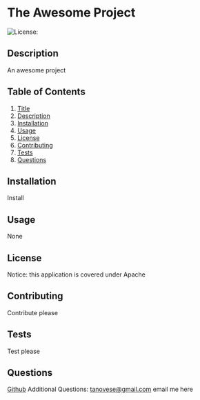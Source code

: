 # The Awesome Project
  ![License:](https://img.shields.io/badge/license-Apache-blue.svg)
  ## Description
  An awesome project
  ## Table of Contents
  1. [Title](#title)
  2. [Description](#description)
  3. [Installation](#installation)
  4. [Usage](#usage)
  5. [License](#license)
  6. [Contributing](#contributing)
  7. [Tests](#tests)
  8. [Questions](#questions)
  ## Installation
  Install
  ## Usage
  None
  ## License
  Notice: this application is covered under Apache
  ## Contributing
  Contribute please
  ## Tests
  Test please
  ## Questions
  [Github](https://github.com/tanovese)
  Additional Questions: tanovese@gmail.com email me here
